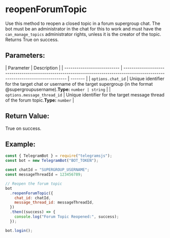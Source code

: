 # reopenForumTopic

Use this method to reopen a closed topic in a forum supergroup chat. The bot must be an administrator in the chat for this to work and must have the `can_manage_topics` administrator rights, unless it is the creator of the topic. Returns True on success.

## Parameters:

| Parameter                   | Description                                                                                                                      |
| --------------------------- | -------------------------------------------------------------------------------------------------------------------------------- | ------- |
| `options.chat_id`           | Unique identifier for the target chat or username of the target supergroup (in the format @supergroupusername).**Type:** `number | string` |
| `options.message_thread_id` | Unique identifier for the target message thread of the forum topic.**Type:** `number`                                            |

## Return Value:

True on success.

## Example:

```javascript
const { TelegramBot } = require("telegramsjs");
const bot = new TelegramBot("BOT_TOKEN");

const chatId = "SUPERGROUP_USERNAME";
const messageThreadId = 123456789;

// Reopen the forum topic
bot
  .reopenForumTopic({
    chat_id: chatId,
    message_thread_id: messageThreadId,
  })
  .then((success) => {
    console.log("Forum Topic Reopened:", success);
  });

bot.login();
```
